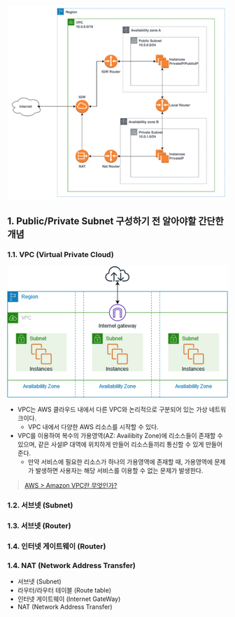 

![](./img/blueprint.png)


## 1. Public/Private Subnet 구성하기 전 알아야할 간단한 개념

### 1.1. VPC (Virtual Private Cloud)

![](./img/vpc.png)

- VPC는 AWS 클라우드 내에서 다른 VPC와 논리적으로 구분되어 있는 가상 네트워크이다.
  - VPC 내에서 다양한 AWS 리소스를 시작할 수 있다.
- VPC를 이용하여 복수의 가용영역(AZ: Availibity Zone)에 리소스들이 존재할 수 있으며, 같은 사설IP 대역에 위치하게 만들어 리소스들끼리 통신할 수 있게 만들어준다.
  - 만약 서비스에 필요한 리소스가 하나의 가용영역에 존재할 때, 가용영역에 문제가 발생하면 사용자는 해당 서비스를 이용할 수 없는 문제가 발생한다.
  
> [AWS > Amazon VPC란 무엇인가?](https://docs.aws.amazon.com/ko_kr/vpc/latest/userguide/what-is-amazon-vpc.html)

### 1.2. 서브넷 (Subnet)

### 1.3. 서브넷 (Router)

### 1.4. 인터넷 게이트웨이 (Router)

### 1.4. NAT (Network Address Transfer)
- 서브넷 (Subnet)
- 라우터/라우터 테이블 (Route table)
- 인터넷 게이트웨이 (Internet GateWay)
- NAT (Network Address Transfer)